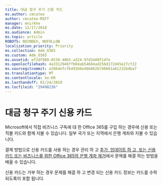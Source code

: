 ```yaml
---
title: 대금 청구 주기 신용 카드
ms.author: cmcatee
author: cmcatee-MSFT
manager: mnirkhe
ms.date: 12/17/2018
ms.audience: Admin
ms.topic: article
ROBOTS: NOINDEX, NOFOLLOW
localization_priority: Priority
ms.collection: Adm_O365
ms.custom: Adm_O365
ms.assetid: ef2df989-8539-48b5-a324-97d2e09f14fe
ms.openlocfilehash: 4a331294bffb04ab54684ad256d172d45e27cf22
ms.sourcegitcommit: e2864efcfb493b6e46b662b746661a61232bdba7
ms.translationtype: MT
ms.contentlocale: ko-KR
ms.lasthandoff: 01/24/2019
ms.locfileid: "29498236"
---
```

# <a name="billing-cycle-credit-card"></a>대금 청구 주기 신용 카드

Microsoft에서 직접 비즈니스 구독에 대 한 Office 365를 구입 하는 경우에 신용 또는 직불 카드와 함께 지불 수 있습니다. 일부 국가 또는 지역에서 은행 계좌와 지불 수 있습니다.
  
결제 방법으로 신용 카드를 사용 하는 경우 관리 하 고 [추가, 업데이트 하 고, 또는 신용 카드 또는 비즈니스를 위한 Office 365의 은행 계좌 제거](https://support.office.com/article/30ba9c83-50d8-4020-90ed-830a5b8c8724?wt.mc_id=billing_cycle_AI)에서 문제를 해결 하는 방법을 배울 수 있습니다.
  
신용 카드는 거부 하는 경우 문제를 해결 하 고 변경 되는 신용 카드 정보는 카드를 수락 되도록이 포함 됩니다.
  

